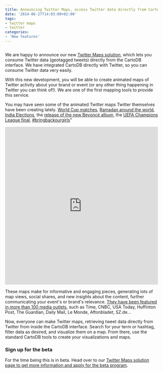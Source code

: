 ```yaml
---
title: Announcing Twitter Maps, access Twitter data directly from CartoDB
date: '2014-06-27T14:03:00+02:00'
tags:
- twitter maps
- twitter
categories:
- 'New features'
---
```


<img src="http://i.imgur.com/Ddn0h2m.png" alt=""/>

We are happy to announce our new <a href="http://cartodb.com/solutions/twitter-maps">Twitter Maps solution</a>, which lets you consume Twitter data (geotagged tweets) directly from the CartoDB interface. We have integrated CartoDB directly with Twitter, so you can consume Twitter data very easily.

With this new development, you will be able to create animated maps of Twitter activity about your brand or event (or any other thing happening in Twitter you can think of!). We are one of the first mapping tools to provide this service.

You may have seen some of the animated Twitter maps Twitter themselves have been creating lately. <a href="http://cartodb.com/v/worldcup/match/?vis=b8efbc94-f580-11e3-95d0-0e10bcd91c2b&amp;h=t&amp;t=Germany,be1931%7CPortugal,009246&amp;m=6/16/2014%2013:00:00%20GMT,6/16/2014%20%200:58:00GMT&amp;g=12,32,45,96%7C#/2/-16.5/-3.2/0">World Cup matches</a>, <a href="http://bl.ocks.org/anonymous/raw/2f1e9a5a74ceeb88e977/">Ramadan around the world</a>, <a href="http://cartodb.com/gallery/twitter-india-elections/">India Elections</a>, the <a href="https://cartodb.com/gallery/beyonce-twitter">release of the new Beyoncé album</a>, the <a href="http://cartodb.com/gallery/champions-twitter/">UEFA Champions League final</a>, <a href="http://time.com/89775/boko-haram-kidnapping-twitter-bringbackourgirls/">#bringbackourgirls</a>"

<iframe width="100%" height="520" frameborder="0" src="http://cartodb.com/v/worldcup/match/?vis=b8efbc94-f580-11e3-95d0-0e10bcd91c2b&amp;h=t&amp;t=Germany,be1931%7CPortugal,009246&amp;m=6/16/2014%2013:00:00%20GMT,6/16/2014%20%200:58:00GMT&amp;g=12,32,45,96%7C#/2/-16.5/-3.2/0" allowfullscreen webkitallowfullscreen mozallowfullscreen oallowfullscreen msallowfullscreen></iframe>

These maps make for informative and engaging pieces, generating lots of map views, social shares, and new insights about the content, further communicating your event's or brand's relevance. <a href="http://blog.cartodb.com/post/90139923789/cartodb-twitter-maps-in-today-yahoo-espn-time-cnbc">They have been featured in more than 100 media outlets</a>, such as Time, CNBC, USA Today, Huffinton Post, The Guardian, Daily Mail, Le Monde, Aftonbladet, SZ.de…

Now, everyone can make Twitter maps, retrieving tweet data directly from Twitter from inside the CartoDB interface. Search for your term or hashtag, filter data as desired, and visualize them on a map. From there, use the standard CartoDB tools to create your visualizations and maps.

### Sign up for the beta

For the time being this is in beta. Head over to our <a href="http://cartodb.com/solutions/twitter-maps">Twitter Maps solution page to get more information and apply for the beta program</a>.
